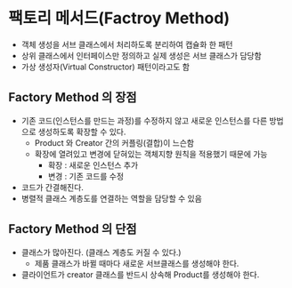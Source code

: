 # 팩토리 메서드(Factroy Method)
- 객체 생성을 서브 클래스에서 처리하도록 분리하여 캡슐화 한 패턴
- 상위 클래스에서 인터페이스만 정의하고 실제 생성은 서브 클래스가 담당함
- 가상 생성자(Virtual Constructor) 패턴이라고도 함

## Factory Method 의 장점
- 기존 코드(인스턴스를 만드는 과정)를 수정하지 않고 새로운 인스턴스를 다른 방법으로 생성하도록 확장할 수 있다.
  - Product 와 Creator 간의 커플링(결합)이 느슨함
  - 확장에 열려있고 변경에 닫혀있는 객체지향 원칙을 적용했기 때문에 가능
    - 확장 : 새로운 인스턴스 추가
    - 변경 : 기존 코드를 수정
- 코드가 간결해진다.
- 병렬적 클래스 계층도를 연결하는 역할을 담당할 수 있음

## Factory Method 의 단점
- 클래스가 많아진다. (클래스 계층도 커질 수 있다.)
  - 제품 클래스가 바뀔 때마다 새로운 서브클래스를 생성해야 한다.
- 클라이언트가 creator 클래스를 반드시 상속해 Product를 생성해야 한다.